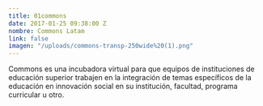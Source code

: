 ```yaml
---
title: 01commons
date: 2017-01-25 09:38:00 Z
nombre: Commons Latam
link: false
imagen: "/uploads/commons-transp-250wide%20(1).png"
---
```


Commons es una incubadora virtual para que equipos de instituciones de educación superior trabajen en la integración de temas específicos de la educación en innovación social en su institución, facultad, programa curricular u otro.
